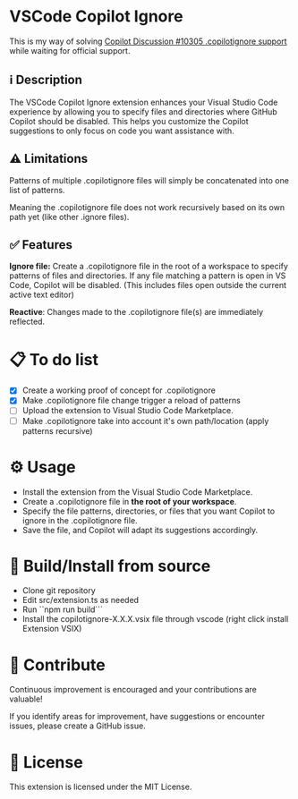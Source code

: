 # VSCode Copilot Ignore

This is my way of solving [Copilot Discussion #10305 .copilotignore support](https://github.com/orgs/community/discussions/10305) while waiting for official support.

## ℹ️ Description
The VSCode Copilot Ignore extension enhances your Visual Studio Code experience by allowing you to specify files and directories where GitHub Copilot should be disabled. This helps you customize the Copilot suggestions to only focus on code you want assistance with.

## ⚠️ Limitations
Patterns of multiple .copilotignore files will simply be concatenated into one list of patterns.

Meaning the .copilotignore file does not work recursively based on its own path yet (like other .ignore files).

## ✅ Features
**Ignore file:** Create a .copilotignore file in the root of a workspace to specify patterns of files and directories.
If any file matching a pattern is open in VS Code, Copilot will be disabled.
(This includes files open outside the current active text editor)

**Reactive**: Changes made to the .copilotignore file(s) are immediately reflected.

# 📋 To do list

- [x] Create a working proof of concept for .copilotignore
- [x] Make .copilotignore file change trigger a reload of patterns
- [ ] Upload the extension to Visual Studio Code Marketplace.
- [ ] Make .copilotignore take into account it's own path/location (apply patterns recursive)

# ⚙️ Usage

- Install the extension from the Visual Studio Code Marketplace.
- Create a .copilotignore file in **the root of your workspace**.
- Specify the file patterns, directories, or files that you want Copilot to ignore in the .copilotignore file.
- Save the file, and Copilot will adapt its suggestions accordingly.


# 🔧 Build/Install from source
- Clone git repository
- Edit src/extension.ts as needed
- Run ``npm run build```
- Install the copilotignore-X.X.X.vsix file through vscode (right click install Extension VSIX) 

# 🤝 Contribute
Continuous improvement is encouraged and your contributions are valuable!

If you identify areas for improvement, have suggestions or encounter issues, please create a GitHub issue.

# 📜 License
This extension is licensed under the MIT License.